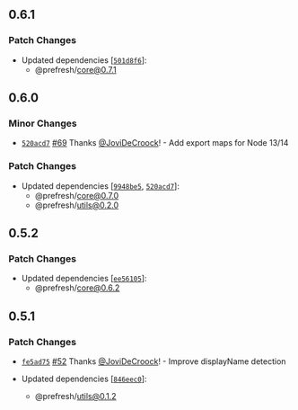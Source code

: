 ## 0.6.1

### Patch Changes

- Updated dependencies [[`501d8f6`](https://github.com/JoviDeCroock/prefresh/commit/501d8f6e62db87099846b80fc4d22185c2e3dad2)]:
  - @prefresh/core@0.7.1

## 0.6.0

### Minor Changes

- [`520acd7`](https://github.com/JoviDeCroock/prefresh/commit/520acd75ea2a1414ccf8a614049f7b159f448a90) [#69](https://github.com/JoviDeCroock/prefresh/pull/69) Thanks [@JoviDeCroock](https://github.com/JoviDeCroock)! - Add export maps for Node 13/14

### Patch Changes

- Updated dependencies [[`9948be5`](https://github.com/JoviDeCroock/prefresh/commit/9948be52120d03992a183f24e9f4ef53a9a27629), [`520acd7`](https://github.com/JoviDeCroock/prefresh/commit/520acd75ea2a1414ccf8a614049f7b159f448a90)]:
  - @prefresh/core@0.7.0
  - @prefresh/utils@0.2.0

## 0.5.2

### Patch Changes

- Updated dependencies [[`ee56105`](https://github.com/JoviDeCroock/prefresh/commit/ee5610575228663c08d40eed17a46064089d0075)]:
  - @prefresh/core@0.6.2

## 0.5.1

### Patch Changes

- [`fe5ad75`](https://github.com/JoviDeCroock/prefresh/commit/fe5ad753ec12d091dd6013d51e2f65512643ce3a) [#52](https://github.com/JoviDeCroock/prefresh/pull/52) Thanks [@JoviDeCroock](https://github.com/JoviDeCroock)! - Improve displayName detection

- Updated dependencies [[`846eec0`](https://github.com/JoviDeCroock/prefresh/commit/846eec0a77ba8f9b8e1ea36bfc0dd6a6ad7ba94c)]:

  - @prefresh/utils@0.1.2
